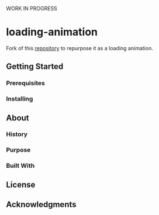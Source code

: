 WORK IN PROGRESS

# loading-animation

Fork of this [repository](https://github.com/0x213F/square-in-circle) to repurpose it as a loading animation.

## Getting Started

### Prerequisites

### Installing

## About

### History

### Purpose

### Built With

## License

## Acknowledgments
